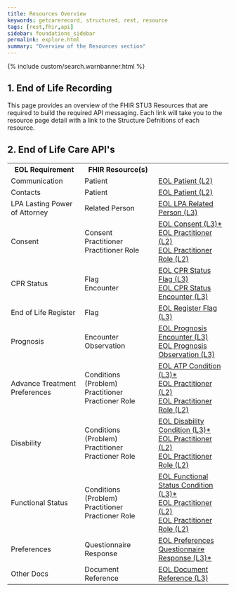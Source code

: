 ```yaml
---
title: Resources Overview
keywords: getcarerecord, structured, rest, resource
tags: [rest,fhir,api]
sidebar: foundations_sidebar
permalink: explore.html
summary: "Overview of the Resources section"
---
```


{% include custom/search.warnbanner.html %}

## 1. End of Life Recording ##

This page provides an overview of the FHIR STU3 Resources that are required to build the required API messaging. Each link will take you to the resource page detail with a link to the Structure Defnitions of each resource.

## 2. End of Life Care API's ###

<table style="min-width:100%;width:100%">
<tr id="clinical">
<th style="width:33%;">EOL Requirement</th>
<th style="width:33%;">FHIR Resource(s)</th>
<th style="width:33%;">&nbsp;</th>
</tr>
<tr id="clinical">
<td>Communication</td>
<td>Patient</td>
<td><a href="api_eol_entity_patient.html">EOL Patient (L2)</a></td>
</tr>
<tr>
<td>Contacts</td>
<td>Patient</td>
<td><a href="api_eol_entity_patient.html">EOL Patient (L2)</a></td>
</tr>
<tr>
<td>LPA Lasting Power of Attorney</td>
<td>Related Person</td>
<td><a href="api_eol_entity_lpa_relatedperson.html">EOL LPA Related Person (L3)</a></td>
</tr>
<tr>
<td>Consent</td>
<td>Consent<br/>Practitioner<br/>Practitioner Role</td>
<td><a href="api_eol_security_consent.html">EOL Consent (L3)*</a><br/>
 <a href="api_eol_individuals_practitioner.html">EOL Practitioner (L2)</a><br/>
 <a href="api_eol_individuals_practitionerrole.html">EOL Practitioner Role (L2)</a></td>
</tr>
<tr>
<td>CPR Status</td>
<td>Flag<br/>Encounter</td>
<td><a href="api_eol_management_flag_cprstatus.html">EOL CPR Status Flag (L3)</a><br/>
<a href="api_eol_management_encounter_cprstatus.html">EOL CPR Status Encounter (L3)</a></td>
</tr>
<tr>
<td>End of Life Register</td>
<td>Flag</td>
<td><a href="api_eol_management_flag_register.html">EOL Register Flag (L3)</a></td>
</tr>
<tr>
<td>Prognosis</td>
<td>Encounter<br/>Observation</td>
<td><a href="api_eol_management_encounter_prognosis.html">EOL Prognosis Encounter (L3)</a><br/>
<a href="api_eol_diagnostics_prognosis_observation.html">EOL Prognosis Observation (L3)</a></td>
</tr>
<tr>
<td>Advance Treatment Preferences</td>
<td>Conditions (Problem)<br/>Practitioner<br/>Practioner Role</td>
<td><a href="api_eol_summary_condition.html">EOL ATP Condition (L3)*</a><br/>
<a href="api_eol_individuals_practitioner.html">EOL Practitioner (L2)</a><br/>
<a href="api_eol_individuals_practitionerrole.html">EOL Practitioner Role (L2)</a></td>
</tr>
<tr>
<td>Disability</td>
<td>Conditions (Problem)<br/>Practitioner<br/>Practioner Role</td>
<td><a href="api_eol_summary_disability_condition.html">EOL Disability Condition (L3)*</a><br/>
<a href="api_eol_individuals_practitioner.html">EOL Practitioner (L2)</a><br/>
<a href="api_eol_individuals_practitionerrole.html">EOL Practitioner Role (L2)</a></td>
</tr>
<tr>
<td>Functional Status</td>
<td>Conditions (Problem)<br/>Practitioner<br/>Practioner Role</td>
<td><a href="api_eol_summary_functional_condition.html">EOL Functional Status Condition (L3)*</a><br/>
<a href="api_eol_individuals_practitioner.html">EOL Practitioner (L2)</a><br/>
<a href="api_eol_individuals_practitionerrole.html">EOL Practitioner Role (L2)</a></td>
</tr>
<tr>
<td>Preferences</td>
<td>Questionnaire Response</td>
<td><a href="api_eol_diagnostics_questionnaireresponse_preferences.html">EOL Preferences Questionnaire Response (L3)*</a></td>
</tr>
<tr>
<td>Other Docs</td>
<td>Document Reference</td>
<td><a href="api_eol_documents_documentreference.html">EOL Document Reference (L3)</a></td>
</tr>
</table>